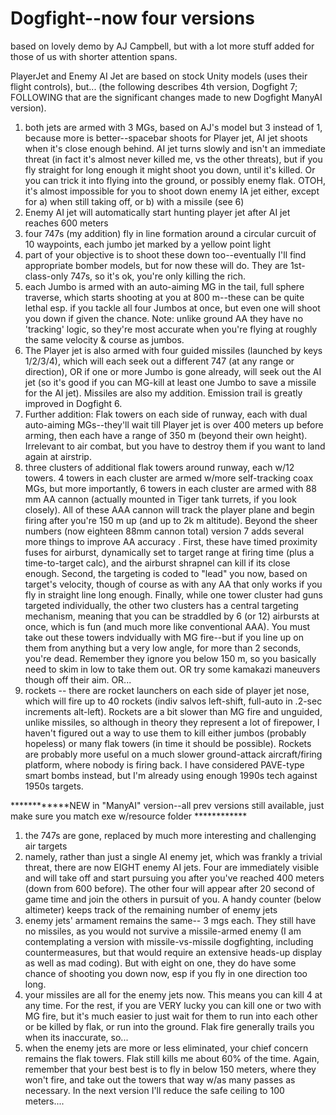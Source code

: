 # Dogfight--now four versions
based on lovely demo by AJ Campbell, but with a lot more stuff added for those of us with shorter attention spans.

PlayerJet and Enemy AI Jet are based on stock Unity models (uses their flight controls), but... (the following describes 4th version, Dogfight 7; FOLLOWING that are the significant changes made to new Dogfight ManyAI version).

1) both jets are armed with 3 MGs, based on AJ's model but 3 instead of 1, because more is better--spacebar shoots for Player jet, AI jet shoots when it's close enough behind.  AI jet turns slowly and isn't an immediate threat (in fact it's almost never killed me, vs the other threats), but if you fly straight for long enough it might shoot you down, until it's killed.  Or you can trick it into flying into the ground, or possibly enemy flak.  OTOH, it's almost impossible for you to shoot down enemy IA jet either, except for a) when still taking off, or b) with a missile (see 6)
2) Enemy AI jet will automatically start hunting player jet after AI jet reaches 600 meters
3) four 747s (my addition) fly in line formation around a circular curcuit of 10 waypoints, each jumbo jet marked by a yellow point light
4) part of your objective is to shoot these down too--eventually I'll find appropriate bomber models, but for now these will do.  They are 1st-class-only 747s, so it's ok, you're only killing the rich.
5) each Jumbo is armed with an auto-aiming MG in the tail, full sphere traverse, which starts shooting at you at 800 m--these can be quite lethal esp. if you tackle all four Jumbos at once, but even one will shoot you down if given the chance.  Note: unlike ground AA they have no 'tracking' logic, so they're most accurate when you're flying at roughly the same velocity & course as jumbos.
6) The Player jet is also armed with four guided missiles (launched by keys 1/2/3/4), which will each seek out a different 747 (at any range or direction), OR if one or more Jumbo is gone already, will seek out the AI jet (so it's good if you can MG-kill at least one Jumbo to save a missile for the AI jet).  Missiles are also my addition.  Emission trail is greatly improved in Dogfight 6.
7) Further addition: Flak towers on each side of runway, each with dual auto-aiming MGs--they'll wait till Player jet is over 400 meters up before arming, then each have a range of 350 m (beyond their own height).  Irrelevant to air combat, but you have to destroy them if you want to land again at airstrip.  
8) three clusters of additional flak towers around runway, each w/12 towers.  4 towers in each cluster are armed w/more self-tracking coax MGs, but more importantly, 6 towers in each cluster are armed with 88 mm AA cannon (actually mounted in Tiger tank turrets, if you look closely). All of these AAA cannon will track the player plane and begin firing after you're 150 m up (and up to 2k m altitude).  Beyond the sheer numbers (now eighteen 88mm cannon total) version 7 adds several more things to improve AA accuracy . First, these have timed proximity fuses for airburst, dynamically set to target range at firing time (plus a time-to-target calc), and the airburst shrapnel can kill if its close enough.  Second, the targeting is coded to "lead" you now, based on target's velocity, though of course as with any AA that only works if you fly in straight line long enough.  Finally, while one tower cluster had guns targeted individually, the other two clusters has a central targeting mechanism, meaning that you can be straddled by 6 (or 12) airbursts at once, which is fun (and much more like conventional AAA).  You must take out these towers indvidually with MG fire--but if you line up on them from anything but a very low angle, for more than 2 seconds, you're dead.  Remember they ignore you below 150 m, so you basically need to skim in low to take them out.  OR try some kamakazi maneuvers though off their aim.  OR...
9) rockets -- there are rocket launchers on each side of player jet nose, which will fire up to 40 rockets (indiv salvos left-shift, full-auto in .2-sec increments alt-left).  Rockets are a bit slower than MG fire and unguided, unlike missiles, so although in theory they represent a lot of firepower, I haven't figured out a way to use them to kill either jumbos (probably hopeless) or many flak towers (in time it should be possible).  Rockets are probably more useful on a much slower ground-attack aircraft/firing platform, where nobody is firing back.  I have considered PAVE-type smart bombs instead, but I'm already using enough 1990s tech against 1950s targets.

************NEW in "ManyAI" version--all prev versions still available, just make sure you match exe w/resource folder ************

1) the 747s are gone, replaced by much more interesting and challenging air targets
2) namely, rather than just a single AI enemy jet, which was frankly a trivial threat, there are now EIGHT enemy AI jets.  Four are immediately visible and will take off and start pursuing you after you've reached 400 meters (down from 600 before).  The other four will appear after 20 second of game time and join the others in pursuit of you.  A handy counter (below altimeter) keeps track of the remaining number of enemy jets
3) enemy jets' armament remains the same-- 3 mgs each.  They still have no missiles, as you would not survive a missile-armed enemy (I am contemplating a version with missile-vs-missile dogfighting, including countermeasures, but that would require an extensive heads-up display as well as mad coding).  But with eight on one, they do have some chance of shooting you down now, esp if you fly in one direction too long.
4) your missiles are all for the enemy jets now.  This means you can kill 4 at any time.  For the rest, if you are VERY lucky you can kill one or two with MG fire, but it's much easier to just wait for them to run into each other or be killed by flak, or run into the ground. Flak fire generally trails you when its inaccurate, so...
5) when the enemy jets are more or less eliminated, your chief concern remains the flak towers.  Flak still kills me about 60% of the time.  Again, remember that your best best is to fly in below 150 meters, where they won't fire, and take out the towers that way w/as many passes as necessary.  In the next version I'll reduce the safe ceiling to 100 meters....
